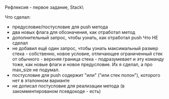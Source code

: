 Рефлексия - первое задание, Stack\

Что сделал: 
- предусловие/постусловие для push метода
- два новых флага для обозначения, как отработал метод
- дополнительный запрос, чтобы узнать, как отработал push
Что НЕ сделал 
- не добавил ещё один запрос, чтобы узнать максимальный размер стека - собственно, новое условие, отличающее ограниченный стек от обычного - верхняя граница стека - подразумевает и эту команду тоже, как новые флаги и новое предусловие. Их я сделал, а про max_size не подумал.
- постусловие для push содержит "или" ("или стек полон"), которого нет в эталонном варианте
- не дописал постусловие для реализации метода (в закомментированом псевдокоде - есть)
